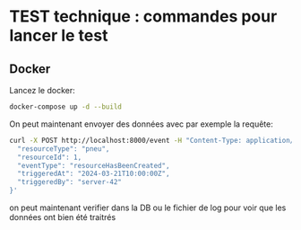 # TEST technique : commandes pour lancer le test

## Docker

Lancez le docker:

```bash
docker-compose up -d --build
```

On peut maintenant envoyer des données avec par exemple la requête:

```bash
curl -X POST http://localhost:8000/event -H "Content-Type: application/json" -d '{
  "resourceType": "pneu",
  "resourceId": 1,
  "eventType": "resourceHasBeenCreated",
  "triggeredAt": "2024-03-21T10:00:00Z",
  "triggeredBy": "server-42"
}'
```

on peut maintenant verifier dans la DB ou le fichier de log pour voir que les données ont bien été traitrés
